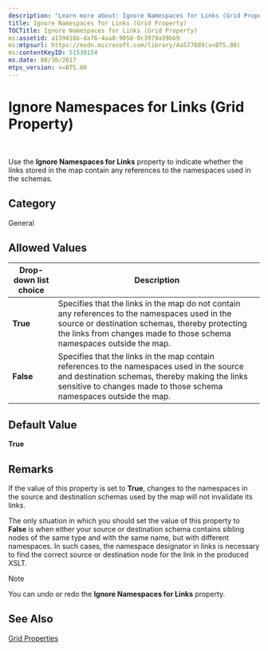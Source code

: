 ```yaml
---
description: "Learn more about: Ignore Namespaces for Links (Grid Property)"
title: Ignore Namespaces for Links (Grid Property)
TOCTitle: Ignore Namespaces for Links (Grid Property)
ms:assetid: a139416b-da76-4aa8-9058-0c3979a39bb9
ms:mtpsurl: https://msdn.microsoft.com/library/Aa577689(v=BTS.80)
ms:contentKeyID: 51530154
ms.date: 08/30/2017
mtps_version: v=BTS.80
---
```


# Ignore Namespaces for Links (Grid Property)

 

Use the **Ignore Namespaces for Links** property to indicate whether the links stored in the map contain any references to the namespaces used in the schemas.

## Category

General

## Allowed Values

<table>
<thead>
<tr class="header">
<th>Drop-down list choice</th>
<th>Description</th>
</tr>
</thead>
<tbody>
<tr class="odd">
<td><strong>True</strong></td>
<td>Specifies that the links in the map do not contain any references to the namespaces used in the source or destination schemas, thereby protecting the links from changes made to those schema namespaces outside the map.</td>
</tr>
<tr class="even">
<td><strong>False</strong></td>
<td>Specifies that the links in the map contain references to the namespaces used in the source and destination schemas, thereby making the links sensitive to changes made to those schema namespaces outside the map.</td>
</tr>
</tbody>
</table>


## Default Value

**True**

## Remarks

If the value of this property is set to **True**, changes to the namespaces in the source and destination schemas used by the map will not invalidate its links.

The only situation in which you should set the value of this property to **False** is when either your source or destination schema contains sibling nodes of the same type and with the same name, but with different namespaces. In such cases, the namespace designator in links is necessary to find the correct source or destination node for the link in the produced XSLT.


> [!NOTE]
> <P>You can undo or redo the <STRONG>Ignore Namespaces for Links</STRONG> property.</P>



## See Also

[Grid Properties](grid-properties.md)

